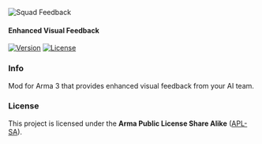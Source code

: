 ![Squad Feedback](https://i.imgur.com/Prhc6ws.png)
#### Enhanced Visual Feedback
[![Version](https://img.shields.io/badge/Version-1.0-green)](https://github.com/kenoxite/SQFB/releases/latest)
[![License](https://img.shields.io/badge/License-APL--SA-lightgrey)](https://github.com/kenoxite/SQFB/blob/master/LICENSE)

### Info

Mod for Arma 3 that provides enhanced visual feedback from your AI team.

### License

This project is licensed under the **Arma Public License Share Alike** ([APL-SA](../master/LICENSE)).
